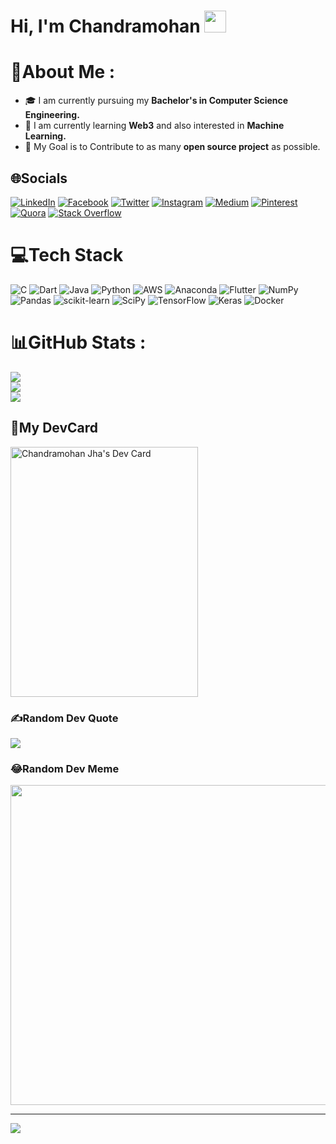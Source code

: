 # Hi, I'm Chandramohan <img src="https://github.com/TheDudeThatCode/TheDudeThatCode/blob/master/Assets/Hi.gif" width="35px" height="35px">

# 💫About Me :
- 🎓 I am currently pursuing my **Bachelor's in Computer Science Engineering.**
- 🌱 I am currently learning **Web3** and also interested in **Machine Learning.**
- 🎯 My Goal is to Contribute to as many **open source project** as possible.


## 🌐Socials
[![LinkedIn](https://img.shields.io/badge/LinkedIn-%230077B5.svg?logo=linkedin&logoColor=white)](https://linkedin.com/in/chandramohan-jha) [![Facebook](https://img.shields.io/badge/Facebook-%231877F2.svg?logo=Facebook&logoColor=white)](https://facebook.com/chandramohan.jha.56829) [![Twitter](https://img.shields.io/badge/Twitter-%231DA1F2.svg?logo=Twitter&logoColor=white)](https://twitter.com/Chandra73761090) [![Instagram](https://img.shields.io/badge/Instagram-%23E4405F.svg?logo=Instagram&logoColor=white)](https://instagram.com/_chandra.mohan_) [![Medium](https://img.shields.io/badge/Medium-12100E?logo=medium&logoColor=white)](https://medium.com/@chandramohanjha036) [![Pinterest](https://img.shields.io/badge/Pinterest-%23E60023.svg?logo=Pinterest&logoColor=white)](https://pinterest.com/chandramohanjha036) [![Quora](https://img.shields.io/badge/Quora-%23B92B27.svg?logo=Quora&logoColor=white)](https://quora.com/profile/Chandramohan-Jha-16) [![Stack Overflow](https://img.shields.io/badge/-Stackoverflow-FE7A16?logo=stack-overflow&logoColor=white)](https://stackoverflow.com/users/19083235) 

# 💻Tech Stack
![C](https://img.shields.io/badge/c-%2300599C.svg?style=plastic&logo=c&logoColor=white) ![Dart](https://img.shields.io/badge/dart-%230175C2.svg?style=plastic&logo=dart&logoColor=white) ![Java](https://img.shields.io/badge/java-%23ED8B00.svg?style=plastic&logo=java&logoColor=white) ![Python](https://img.shields.io/badge/python-3670A0?style=plastic&logo=python&logoColor=ffdd54) ![AWS](https://img.shields.io/badge/AWS-%23FF9900.svg?style=plastic&logo=amazon-aws&logoColor=white) ![Anaconda](https://img.shields.io/badge/Anaconda-%2344A833.svg?style=plastic&logo=anaconda&logoColor=white) ![Flutter](https://img.shields.io/badge/Flutter-%2302569B.svg?style=plastic&logo=Flutter&logoColor=white) ![NumPy](https://img.shields.io/badge/numpy-%23013243.svg?style=plastic&logo=numpy&logoColor=white) ![Pandas](https://img.shields.io/badge/pandas-%23150458.svg?style=plastic&logo=pandas&logoColor=white) ![scikit-learn](https://img.shields.io/badge/scikit--learn-%23F7931E.svg?style=plastic&logo=scikit-learn&logoColor=white) ![SciPy](https://img.shields.io/badge/SciPy-%230C55A5.svg?style=plastic&logo=scipy&logoColor=%white) ![TensorFlow](https://img.shields.io/badge/TensorFlow-%23FF6F00.svg?style=plastic&logo=TensorFlow&logoColor=white) ![Keras](https://img.shields.io/badge/Keras-%23D00000.svg?style=plastic&logo=Keras&logoColor=white) ![Docker](https://img.shields.io/badge/docker-%230db7ed.svg?style=plastic&logo=docker&logoColor=white) 
# 📊GitHub Stats :
![](https://github-readme-stats.vercel.app/api?username=Chandramohan-Jha&theme=radical&hide_border=false&include_all_commits=false&count_private=false)<br/>
![](https://github-readme-streak-stats.herokuapp.com/?user=Chandramohan-Jha&theme=radical&hide_border=false)<br/>
![](https://github-readme-stats.vercel.app/api/top-langs/?username=Chandramohan-Jha&theme=radical&hide_border=false&include_all_commits=false&count_private=false&layout=compact)

## 📕My DevCard
<a href="https://app.daily.dev/Chandramohan"><img src="https://api.daily.dev/devcards/e0a9740c481a4168a0fed4991991920f.png?r=e8f" width="300" height=400 alt="Chandramohan Jha's Dev Card"/></a>

### ✍️Random Dev Quote
![](https://quotes-github-readme.vercel.app/api?type=horizontal&theme=radical)

### 😂Random Dev Meme
<img src="https://random-memer.herokuapp.com/" width="512px"/>

---
[![](https://visitcount.itsvg.in/api?id=Chandramohan-Jha&icon=7&color=1)](https://visitcount.itsvg.in)
